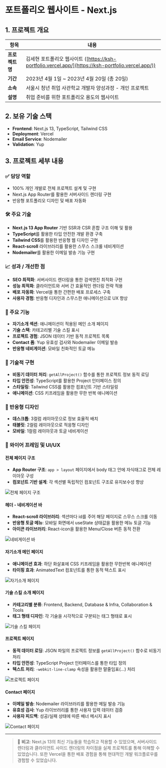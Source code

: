 # 포트폴리오 웹사이트 - Next.js

## 1. 프로젝트 개요

| 항목           | 내용                                                                 |
|----------------|----------------------------------------------------------------------|
| **프로젝트명** | 김세현 포트폴리오 웹사이트 ([https://ksh-portfolio.vercel.app/](https://ksh-portfolio.vercel.app/))|
| **기간**       | 2023년 4월 1일 ~ 2023년 4월 20일 (총 20일)                          |
| **소속**       | 서울시 청년 취업 사관학교 개발자 양성과정 - 개인 프로젝트  |
| **설명**       | 취업 준비를 위한 포트폴리오 용도의 웹사이트 |

## 2. 보유 기술 스택

- **Frontend**: Next.js 13, TypeScript, Tailwind CSS
- **Deployment**: Vercel
- **Email Service**: Nodemailer
- **Validation**: Yup

## 3. 프로젝트 세부 내용

### ✅ 담당 역할

- 100% 개인 개발로 전체 프로젝트 설계 및 구현
- Next.js App Router를 활용한 서버사이드 렌더링 구현
- 반응형 포트폴리오 디자인 및 배포 자동화

### 🛠️ 주요 기술

- **Next.js 13 App Router** 기반 SSR과 CSR 혼합 구조 이해 및 활용
- **TypeScript**를 활용한 타입 안전한 개발 환경 구축
- **Tailwind CSS**를 활용한 반응형 웹 디자인 구현
- **React-scroll** 라이브러리를 활용한 스무스 스크롤 네비게이션
- **Nodemailer**를 활용한 이메일 발송 기능 구현

### 📈 성과 / 개선한 점

- **SEO 최적화**: 서버사이드 렌더링을 통한 검색엔진 최적화 구현
- **성능 최적화**: 클라이언트와 서버 간 효율적인 렌더링 전략 적용
- **배포 자동화**: Vercel을 통한 간편한 배포 프로세스 구축
- **사용자 경험**: 반응형 디자인과 스무스한 애니메이션으로 UX 향상

### 🎯 주요 기능

- **자기소개 섹션**: 애니메이션이 적용된 메인 소개 페이지
- **기술 스택**: 카테고리별 기술 스킬 표시
- **프로젝트 경험**: JSON 데이터 기반 동적 프로젝트 목록
- **Contact 폼**: Yup 유효성 검사와 Nodemailer 이메일 발송
- **반응형 네비게이션**: 모바일 친화적인 토글 메뉴

### 🔧 기술적 구현

- **비동기 데이터 처리**: `getAllProject()` 함수를 통한 프로젝트 정보 동적 로딩
- **타입 안전성**: TypeScript를 활용한 Project 인터페이스 정의
- **스타일링**: Tailwind CSS를 활용한 컴포넌트 기반 스타일링
- **애니메이션**: CSS 키프레임을 활용한 무한 반복 애니메이션

### 📱 반응형 디자인

- **데스크톱**: 3컬럼 레이아웃으로 정보 효율적 배치
- **태블릿**: 2컬럼 레이아웃으로 적응형 디자인
- **모바일**: 1컬럼 레이아웃과 토글 네비게이션

### 🎨 와이어 프레임 및 UI/UX

#### 전체 페이지 구조
- **App Router 구조**: `app > layout` 페이지에서 body 태그 안에 자식태그로 전체 레이아웃 구성
- **컴포넌트 기반 설계**: 각 섹션별 독립적인 컴포넌트 구조로 유지보수성 향상

![전체 페이지 구조](/images/projects/portfolio_1.png)

#### 헤더 - 네비게이션 바
- **React-scroll 라이브러리**: 섹션마다 id를 주어 해당 페이지로 스무스 스크롤 이동
- **반응형 토글 메뉴**: 모바일 화면에서 useState 상태값을 활용한 메뉴 토글 기능
- **아이콘 라이브러리**: React-icon을 활용한 Menu/Close 버튼 동적 전환

![네비게이션 바](/images/projects/portfolio_2.png)

#### 자기소개 메인 페이지
- **애니메이션 효과**: 하단 화살표에 CSS 키프레임을 활용한 무한반복 애니메이션
- **타이핑 효과**: AnimatedText 컴포넌트를 통한 동적 텍스트 표시

![자기소개 페이지](/images/projects/portfolio_3.png)

#### 기술 스킬 소개 페이지
- **카테고리별 분류**: Frontend, Backend, Database & Infra, Collaboration & Tools
- **태그 형태 디자인**: 각 기술을 시각적으로 구분되는 태그 형태로 표시

![기술 스킬 페이지](/images/projects/portfolio_4.png)

#### 프로젝트 페이지
- **동적 데이터 로딩**: JSON 파일의 프로젝트 정보를 `getAllProject()` 함수로 비동기 처리
- **타입 안전성**: TypeScript Project 인터페이스를 통한 타입 정의
- **텍스트 처리**: `-webkit-line-clamp` 속성을 활용한 말줄임표(...) 처리

![프로젝트 페이지](/images/projects/portfolio_5.png)

#### Contact 페이지
- **이메일 발송**: Nodemailer 라이브러리를 활용한 메일 발송 기능
- **유효성 검사**: Yup 라이브러리를 통한 사용자 입력 데이터 검증
- **사용자 피드백**: 성공/실패 상태에 따른 배너 메시지 표시

![Contact 페이지](/images/projects/portfolio_6.png)

---

> 📌 **비고**: Next.js 13의 최신 기능들을 학습하고 적용할 수 있었으며, 서버사이드 렌더링과 클라이언트 사이드 렌더링의 차이점을 실제 프로젝트를 통해 이해할 수 있었습니다. 또한 Vercel을 통한 배포 경험을 통해 현대적인 개발 워크플로우를 경험할 수 있었습니다.
